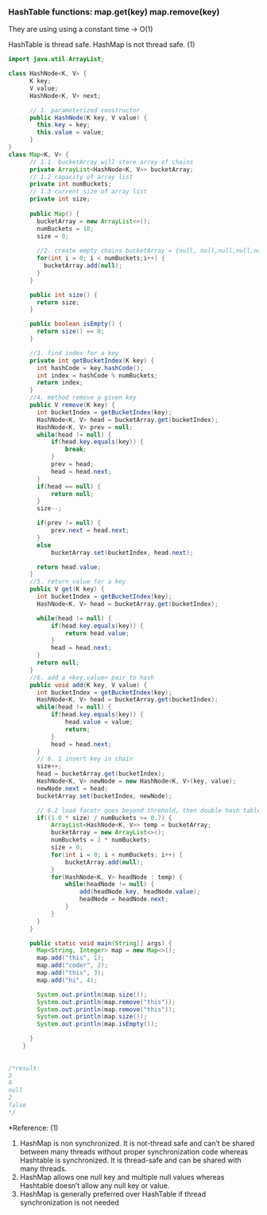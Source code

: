 ### HashTable functions: map.get(key) map.remove(key) 
They are using using a constant time -> O(1)

HashTable is thread safe.  HashMap is not thread safe. (1)

```java
import java.util.ArrayList;

class HashNode<K, V> {
	  K key;
	  V value;
	  HashNode<K, V> next;

	  // 1. parameterized constructor
	  public HashNode(K key, V value) { 
	    this.key = key;
	    this.value = value;
	  } 
}
class Map<K, V> {
	  // 1.1. bucketArray will store array of chains 
	  private ArrayList<HashNode<K, V>> bucketArray;
	  // 1.2 capacity of array list
	  private int numBuckets;
	  // 1.3 current size of array list
	  private int size;
	  
	  public Map() {
	    bucketArray = new ArrayList<>();
	    numBuckets = 10;
	    size = 0;
	    
	    //2. create empty chains bucketArray = {null, null,null,null,null,null,null,null,null,null}
	    for(int i = 0; i < numBuckets;i++) {
	      bucketArray.add(null);
	    }
	  }

	  public int size() {
	  	return size;
	  }

	  public boolean isEmpty() {
	  	return size() == 0;
	  }

	  //3. find index for a key
	  private int getBucketIndex(K key) {
	  	int hashCode = key.hashCode();
	  	int index = hashCode % numBuckets;
	  	return index;
	  }
	  //4. method remove a given key
	  public V remove(K key) {
	  	int bucketIndex = getBucketIndex(key);
	  	HashNode<K, V> head = bucketArray.get(bucketIndex);
	  	HashNode<K, V> prev = null;
	  	while(head != null) {
	  		if(head.key.equals(key)) {
	  			break;
	  		}
	  		prev = head;
	  		head = head.next;
	  	}
	  	if(head == null) {
	  		return null; 
	  	}
	  	size--;

	  	if(prev != null) {
	  		prev.next = head.next;
	  	}
	  	else
	  		bucketArray.set(bucketIndex, head.next);

	  	return head.value;
	  }
	  //5. return value for a key
	  public V get(K key) {
	  	int bucketIndex = getBucketIndex(key);
	  	HashNode<K, V> head = bucketArray.get(bucketIndex);

	  	while(head != null) {
	  		if(head.key.equals(key)) {
	  			return head.value;
	  		}
	  		head = head.next;
	  	}
	  	return null;
	  }
	  //6. add a <key,value> pair to hash 
	  public void add(K key, V value) {
	  	int bucketIndex = getBucketIndex(key);
	  	HashNode<K, V> head = bucketArray.get(bucketIndex);
	  	while(head != null) {
	  		if(head.key.equals(key)) {
	  			head.value = value;
	  			return;
	  		}
	  		head = head.next;
	  	}
	  	// 6. 1 insert key in chain
	  	size++;
	  	head = bucketArray.get(bucketIndex);
	  	HashNode<K, V> newNode = new HashNode<K, V>(key, value);
	  	newNode.next = head;
	  	bucketArray.set(bucketIndex, newNode);

	  	// 6.2 load facotr goes beyond threhold, then double hash table size
	  	if((1.0 * size) / numBuckets >= 0.7) {
	  		ArrayList<HashNode<K, V>> temp = bucketArray;
	  		bucketArray = new ArrayList<>();
	  		numBuckets = 2 * numBuckets;
	  		size = 0;
	  		for(int i = 0; i < numBuckets; i++) {
	  			bucketArray.add(null);
	  		}
	  		for(HashNode<K, V> headNode : temp) {
	  			while(headNode != null) {
	  				add(headNode.key, headNode.value);
	  				headNode = headNode.next;
	  			}
	  		}
	  	}
	  }

	  public static void main(String[] args) {
	  	Map<String, Integer> map = new Map<>();
	  	map.add("this", 1);
	  	map.add("coder", 2);
	  	map.add("this", 3);
	  	map.add("hi", 4);

	  	System.out.println(map.size());
	  	System.out.println(map.remove("this"));
	  	System.out.println(map.remove("this"));
	  	System.out.println(map.size());
	  	System.out.println(map.isEmpty());

	  }
	}
	
	
/*result: 
3
4
null
2
false
*/
```












*Reference:
(1)
1. HashMap is non synchronized. It is not-thread safe and can’t be shared between many threads without proper synchronization code whereas Hashtable is synchronized. It is thread-safe and can be shared with many threads.
2. HashMap allows one null key and multiple null values whereas Hashtable doesn’t allow any null key or value.
3. HashMap is generally preferred over HashTable if thread synchronization is not needed

